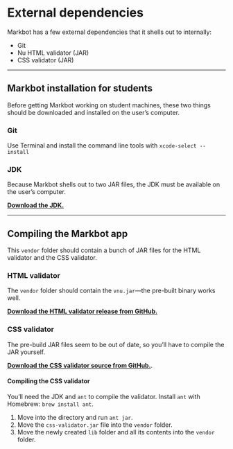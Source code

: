 # External dependencies

Markbot has a few external dependencies that it shells out to internally:

- Git
- Nu HTML validator (JAR)
- CSS validator (JAR)

---

## Markbot installation for students

Before getting Markbot working on student machines, these two things should be downloaded and installed on the user’s computer.

### Git

Use Terminal and install the command line tools with `xcode-select --install`

### JDK

Because Markbot shells out to two JAR files, the JDK must be available on the user’s computer.

[**Download the JDK.**](http://www.oracle.com/technetwork/java/javase/downloads/jdk8-downloads-2133151.html)

---

## Compiling the Markbot app

This `vendor` folder should contain a bunch of JAR files for the HTML validator and the CSS validator.

### HTML validator

The `vendor` folder should contain the `vnu.jar`—the pre-built binary works well.

[**Download the HTML validator release from GitHub.**](https://github.com/validator/validator)

### CSS validator

The pre-build JAR files seem to be out of date, so you’ll have to compile the JAR yourself.

[**Download the CSS validator source from GitHub.**](https://github.com/w3c/css-validator).

#### Compiling the CSS validator

You’ll need the JDK and `ant` to compile the validator. Install `ant` with Homebrew: `brew install ant`.

1. Move into the directory and run `ant jar`.
2. Move the `css-validator.jar` file into the `vendor` folder.
3. Move the newly created `lib` folder and all its contents into the `vendor` folder.
